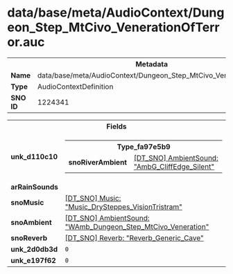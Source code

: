 <h1>data/base/meta/AudioContext/Dungeon_Step_MtCivo_VenerationOfTerror.auc</h1><table><tr><th colspan="100%">Metadata</th></tr><tr><td><b>Name</b></td><td>data/base/meta/AudioContext/Dungeon_Step_MtCivo_VenerationOfTerror.auc</td></tr><tr><td><b>Type</b></td><td>AudioContextDefinition</td></tr><tr><td><b>SNO ID</b></td><td>1224341</td></tr></table>

<table><tr><th colspan="100%">Fields</th></tr><tr><td><b>unk_d110c10</b></td><td><table><tr><th colspan="100%">Type_fa97e5b9</th></tr><tr><td><b>snoRiverAmbient</b></td><td><a href="..\AmbientSound\AmbG_CliffEdge_Silent.ams.md">[DT_SNO] AmbientSound: "AmbG_CliffEdge_Silent"</a></td></tr></table>

</td></tr><tr><td><b>arRainSounds</b></td><td></td></tr><tr><td><b>snoMusic</b></td><td><a href="..\Music\Music_DrySteppes_VisionTristram.mus.md">[DT_SNO] Music: "Music_DrySteppes_VisionTristram"</a></td></tr><tr><td><b>snoAmbient</b></td><td><a href="..\AmbientSound\WAmb_Dungeon_Step_MtCivo_Veneration.ams.md">[DT_SNO] AmbientSound: "WAmb_Dungeon_Step_MtCivo_Veneration"</a></td></tr><tr><td><b>snoReverb</b></td><td><a href="..\Reverb\Reverb_Generic_Cave.rev.md">[DT_SNO] Reverb: "Reverb_Generic_Cave"</a></td></tr><tr><td><b>unk_2d0db3d</b></td><td><code>0</code></td></tr><tr><td><b>unk_e197f62</b></td><td><code>0</code></td></tr></table>

